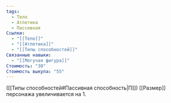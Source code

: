 ```yaml
---
tags:
  - Тело
  - Атлетика
  - Пассивная
Ссылки:
  - "[[Тело]]"
  - "[[Атлетика]]"
  - "[[Типы способностей]]"
Связанные навыки:
  - "[[Могучая фигура]]"
Стоимость: "30"
Стоимость выкупа: "55"
---
```

([[Типы способностей#Пассивная способность|П]]) [[Размер]] персонажа увеличивается на 1.